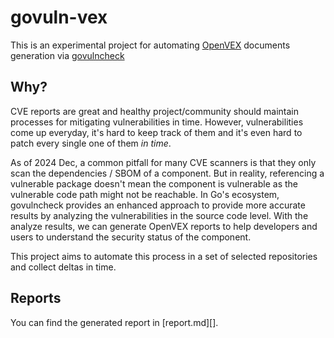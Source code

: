 # govuln-vex

This is an experimental project for automating [OpenVEX][] documents generation via [govulncheck][]

[OpenVEX]: https://github.com/openvex
[govulncheck]: https://pkg.go.dev/golang.org/x/vuln/cmd/govulncheck

## Why?

CVE reports are great and healthy project/community should maintain processes for mitigating vulnerabilities in time.
However, vulnerabilities come up everyday, it's hard to keep track of them and it's even hard to patch every single one of them *in time*.

As of 2024 Dec, a common pitfall for many CVE scanners is that they only scan the dependencies / SBOM of a component.
But in reality, referencing a vulnerable package doesn't mean the component is vulnerable as the vulnerable code path might not be reachable.
In Go's ecosystem, govulncheck provides an enhanced approach to provide more accurate results by analyzing the vulnerabilities in the source code level. With the analyze results, we can generate OpenVEX reports to help developers and users to understand the security status of the component.

This project aims to automate this process in a set of selected repositories and collect deltas in time.

## Reports

You can find the generated report in [report.md][].